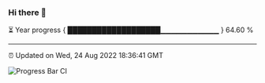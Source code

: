 ### Hi there 👋

⏳ Year progress { ███████████████████▁▁▁▁▁▁▁▁▁▁▁ } 64.60 %

---

⏰ Updated on Wed, 24 Aug 2022 18:36:41 GMT

![Progress Bar CI](https://github.com/ZhaoGui/ZhaoGui/workflows/Progress%20Bar%20CI/badge.svg)
